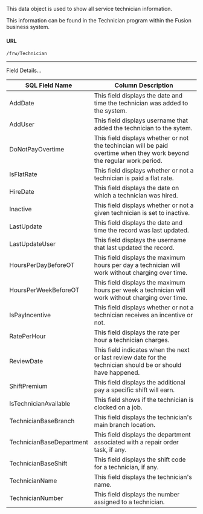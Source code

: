 
This data object is used to show all service technician information.

This information can be found in the Technician program within the Fusion business system.

 
#### URL
```
/frw/Technician
```
 <hr>
Field Details...

| **SQL Field Name**       | **Column Description**                                                                                                 |
|---|---|
| AddDate                  | This field displays the date and time the technician was added to the system.                                          |
| AddUser                  | This field displays username that added the technician to the sytem.                                                   |
| DoNotPayOvertime         | This field displays whether or not the techincian will be paid overtime when they work beyond the regular work period. |
| IsFlatRate               | This field displays whether or not a technician is paid a flat rate.                                                   |
| HireDate                 | This field displays the date on which a technician was hired.                                                          |
| Inactive                 | This field displays whether or not a given technician is set to inactive.                                              |
| LastUpdate               | This field displays the date and time the record was last updated.                                                     |
| LastUpdateUser           | This field displays the username that last updated the record.                                                         |
| HoursPerDayBeforeOT      | This field displays the maximum hours per day a technician will work without charging over time.                       |
| HoursPerWeekBeforeOT     | This field displays the maximum hours per week a technician will work without charging over time.                      |
| IsPayIncentive           | This field displays whether or not a technician receives an incentive or not.                                          |
| RatePerHour              | This field displays the rate per hour a technician charges.                                                            |
| ReviewDate               | This field indicates when the next or last review date for the technician should be or should have happened.           |
| ShiftPremium             | This field displays the additional pay a specific shift will earn.                                                     |
| IsTechnicianAvailable    | This field shows if the technician is clocked on a job.                                                                |
| TechnicianBaseBranch     | This field displays the technician's main branch location.                                                             |
| TechnicianBaseDepartment | This field displays the department associated with a repair order task, if any.                                        |
| TechnicianBaseShift      | This field displays the shift code for a technician, if any.                                                           |
| TechnicianName           | This field displays the technician's name.                                                                             |
| TechnicianNumber         | This field displays the number assigned to a technician.                                                               |
